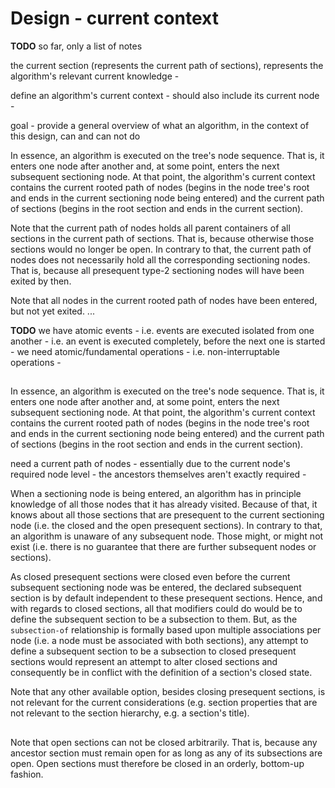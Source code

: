 
<!-- ======================================================================= -->
# Design - current context

**TODO**
so far, only a list of notes

the current section (represents the current path of sections),
represents the algorithm's relevant current knowledge -

define an algorithm's current context -
should also include its current node -

goal -
provide a general overview of what an algorithm,
in the context of this design, can and can not do

In essence, an algorithm is executed on the tree's node sequence. That is, it
enters one node after another and, at some point, enters the next subsequent
sectioning node. At that point, the algorithm's current context contains the
current rooted path of nodes (begins in the node tree's root and ends in the
current sectioning node being entered) and the current path of sections
(begins in the root section and ends in the current section).

Note that the current path of nodes holds all parent containers of all sections
in the current path of sections. That is, because otherwise those sections
would no longer be open. In contrary to that, the current path of nodes does
not necessarily hold all the corresponding sectioning nodes. That is, because
all presequent type-2 sectioning nodes will have been exited by then.

Note that all nodes in the current rooted path of nodes have been entered,
but not yet exited. ...

**TODO**
we have atomic events -
i.e. events are executed isolated from one another -
i.e. an event is executed completely, before the next one is started -
we need atomic/fundamental operations -
i.e. non-interruptable operations -

<!-- ======================================================================= -->
##

In essence, an algorithm is executed on the tree's node sequence. That is, it
enters one node after another and, at some point, enters the next subsequent
sectioning node. At that point, the algorithm's current context contains the
current rooted path of nodes (begins in the node tree's root and ends in the
current sectioning node being entered) and the current path of sections
(begins in the root section and ends in the current section).

need a current path of nodes - 
essentially due to the current node's required node level -
the ancestors themselves aren't exactly required -

When a sectioning node is being entered, an algorithm has in principle knowledge
of all those nodes that it has already visited. Because of that, it knows about
all those sections that are presequent to the current sectioning node (i.e. the
closed and the open presequent sections). In contrary to that, an algorithm is
unaware of any subsequent node. Those might, or might not exist (i.e. there is
no guarantee that there are further subsequent nodes or sections).

As closed presequent sections were closed even before the current subsequent
sectioning node was be entered, the declared subsequent section is by default
independent to these presequent sections. Hence, and with regards to closed
sections, all that modifiers could do would be to define the subsequent section
to be a subsection to them. But, as the `subsection-of` relationship is formally
based upon multiple associations per node (i.e. a node must be associated with
both sections), any attempt to define a subsequent section to be a subsection to
closed presequent sections would represent an attempt to alter closed sections
and consequently be in conflict with the definition of a section's closed state.

Note that any other available option, besides closing presequent sections,
is not relevant for the current considerations (e.g. section properties that
are not relevant to the section hierarchy, e.g. a section's title).

<!-- ======================================================================= -->
##

Note that open sections can not be closed arbitrarily. That is, because any
ancestor section must remain open for as long as any of its subsections are
open. Open sections must therefore be closed in an orderly, bottom-up fashion.
